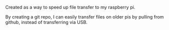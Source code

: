 Created as a way to speed up file transfer to my raspberry pi. 

By creating a git repo, I can easily transfer files on older pis by pulling from github, instead of transferring via USB.
